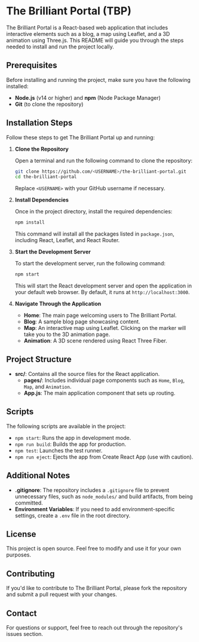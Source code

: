 # The Brilliant Portal (TBP)

The Brilliant Portal is a React-based web application that includes interactive elements such as a blog, a map using Leaflet, and a 3D animation using Three.js. This README will guide you through the steps needed to install and run the project locally.

## Prerequisites

Before installing and running the project, make sure you have the following installed:

- **Node.js** (v14 or higher) and **npm** (Node Package Manager)
- **Git** (to clone the repository)

## Installation Steps

Follow these steps to get The Brilliant Portal up and running:

1. **Clone the Repository**

   Open a terminal and run the following command to clone the repository:

   ```bash
   git clone https://github.com/<USERNAME>/the-brilliant-portal.git
   cd the-brilliant-portal
   ```

   Replace `<USERNAME>` with your GitHub username if necessary.

2. **Install Dependencies**

   Once in the project directory, install the required dependencies:

   ```bash
   npm install
   ```

   This command will install all the packages listed in `package.json`, including React, Leaflet, and React Router.

3. **Start the Development Server**

   To start the development server, run the following command:

   ```bash
   npm start
   ```

   This will start the React development server and open the application in your default web browser. By default, it runs at `http://localhost:3000`.

4. **Navigate Through the Application**

   - **Home**: The main page welcoming users to The Brilliant Portal.
   - **Blog**: A sample blog page showcasing content.
   - **Map**: An interactive map using Leaflet. Clicking on the marker will take you to the 3D animation page.
   - **Animation**: A 3D scene rendered using React Three Fiber.

## Project Structure

- **src/**: Contains all the source files for the React application.
  - **pages/**: Includes individual page components such as `Home`, `Blog`, `Map`, and `Animation`.
  - **App.js**: The main application component that sets up routing.

## Scripts

The following scripts are available in the project:

- `npm start`: Runs the app in development mode.
- `npm run build`: Builds the app for production.
- `npm test`: Launches the test runner.
- `npm run eject`: Ejects the app from Create React App (use with caution).

## Additional Notes

- **.gitignore**: The repository includes a `.gitignore` file to prevent unnecessary files, such as `node_modules/` and build artifacts, from being committed.
- **Environment Variables**: If you need to add environment-specific settings, create a `.env` file in the root directory.

## License

This project is open source. Feel free to modify and use it for your own purposes.

## Contributing

If you'd like to contribute to The Brilliant Portal, please fork the repository and submit a pull request with your changes.

## Contact

For questions or support, feel free to reach out through the repository's issues section.

